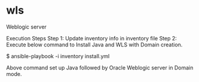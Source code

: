 # wls
Weblogic server 

Execution Steps
Step 1:
Update inventory info in inventory file
Step 2:
Execute below command to Install Java and WLS with Domain creation.

$ ansible-playbook -i inventory install.yml

Above command set up Java followed by Oracle Weblogic server in Domain mode.
